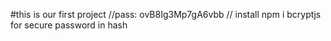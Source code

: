 #this is our first project
//pass: ovB8Ig3Mp7gA6vbb
// install npm i bcryptjs for secure password in hash